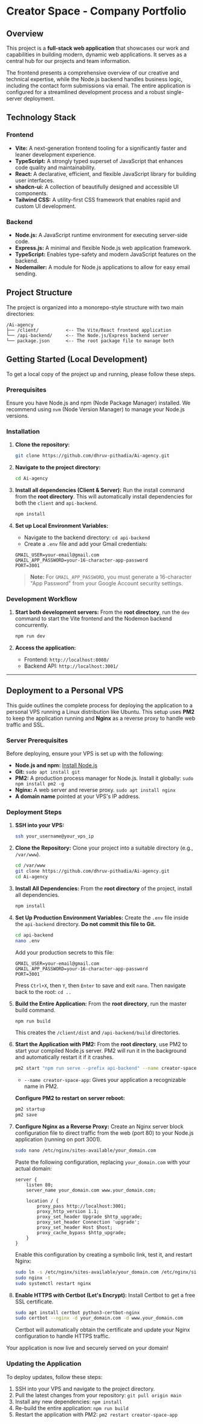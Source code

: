 # Creator Space - Company Portfolio

## Overview

This project is a **full-stack web application** that showcases our work and capabilities in building modern, dynamic web applications. It serves as a central hub for our projects and team information.

The frontend presents a comprehensive overview of our creative and technical expertise, while the Node.js backend handles business logic, including the contact form submissions via email. The entire application is configured for a streamlined development process and a robust single-server deployment.

## Technology Stack

### Frontend

*   **Vite:** A next-generation frontend tooling for a significantly faster and leaner development experience.
*   **TypeScript:** A strongly typed superset of JavaScript that enhances code quality and maintainability.
*   **React:** A declarative, efficient, and flexible JavaScript library for building user interfaces.
*   **shadcn-ui:** A collection of beautifully designed and accessible UI components.
*   **Tailwind CSS:** A utility-first CSS framework that enables rapid and custom UI development.

### Backend

*   **Node.js:** A JavaScript runtime environment for executing server-side code.
*   **Express.js:** A minimal and flexible Node.js web application framework.
*   **TypeScript:** Enables type-safety and modern JavaScript features on the backend.
*   **Nodemailer:** A module for Node.js applications to allow for easy email sending.

## Project Structure

The project is organized into a monorepo-style structure with two main directories:

```
/Ai-agency
├── /client/          <-- The Vite/React frontend application
└── /api-backend/     <-- The Node.js/Express backend server
└── package.json      <-- The root package file to manage both
```

## Getting Started (Local Development)

To get a local copy of the project up and running, please follow these steps.

### Prerequisites

Ensure you have Node.js and npm (Node Package Manager) installed. We recommend using `nvm` (Node Version Manager) to manage your Node.js versions.

### Installation

1.  **Clone the repository:**
    ```sh
    git clone https://github.com/dhruv-pithadia/Ai-agency.git
    ```

2.  **Navigate to the project directory:**
    ```sh
    cd Ai-agency
    ```

3.  **Install all dependencies (Client & Server):**
    Run the install command from the **root directory**. This will automatically install dependencies for both the `client` and `api-backend`.
    ```sh
    npm install
    ```

4.  **Set up Local Environment Variables:**
    *   Navigate to the backend directory: `cd api-backend`
    *   Create a `.env` file and add your Gmail credentials:
    ```
    GMAIL_USER=your-email@gmail.com
    GMAIL_APP_PASSWORD=your-16-character-app-password
    PORT=3001
    ```
    > **Note:** For `GMAIL_APP_PASSWORD`, you must generate a 16-character "App Password" from your Google Account security settings.

### Development Workflow

1.  **Start both development servers:**
    From the **root directory**, run the `dev` command to start the Vite frontend and the Nodemon backend concurrently.
    ```sh
    npm run dev
    ```

2.  **Access the application:**
    *   Frontend: `http://localhost:8080/`
    *   Backend API: `http://localhost:3001/`

---

## Deployment to a Personal VPS

This guide outlines the complete process for deploying the application to a personal VPS running a Linux distribution like Ubuntu. This setup uses **PM2** to keep the application running and **Nginx** as a reverse proxy to handle web traffic and SSL.

### Server Prerequisites

Before deploying, ensure your VPS is set up with the following:
*   **Node.js and npm:** [Install Node.js](https://github.com/nodesource/distributions)
*   **Git:** `sudo apt install git`
*   **PM2:** A production process manager for Node.js. Install it globally: `sudo npm install pm2 -g`
*   **Nginx:** A web server and reverse proxy. `sudo apt install nginx`
*   **A domain name** pointed at your VPS's IP address.

### Deployment Steps

1.  **SSH into your VPS:**
    ```sh
    ssh your_username@your_vps_ip
    ```

2.  **Clone the Repository:**
    Clone your project into a suitable directory (e.g., `/var/www`).
    ```sh
    cd /var/www
    git clone https://github.com/dhruv-pithadia/Ai-agency.git
    cd Ai-agency
    ```

3.  **Install All Dependencies:**
    From the **root directory** of the project, install all dependencies.
    ```sh
    npm install
    ```

4.  **Set Up Production Environment Variables:**
    Create the `.env` file inside the `api-backend` directory. **Do not commit this file to Git.**
    ```sh
    cd api-backend
    nano .env
    ```
    Add your production secrets to this file:
    ```
    GMAIL_USER=your-email@gmail.com
    GMAIL_APP_PASSWORD=your-16-character-app-password
    PORT=3001
    ```
    Press `Ctrl+X`, then `Y`, then `Enter` to save and exit `nano`. Then navigate back to the root: `cd ..`

5.  **Build the Entire Application:**
    From the **root directory**, run the master build command.
    ```sh
    npm run build
    ```
    This creates the `/client/dist` and `/api-backend/build` directories.

6.  **Start the Application with PM2:**
    From the **root directory**, use PM2 to start your compiled Node.js server. PM2 will run it in the background and automatically restart it if it crashes.
    ```sh
    pm2 start "npm run serve --prefix api-backend" --name creator-space-app
    ```
    *   `--name creator-space-app`: Gives your application a recognizable name in PM2.

    **Configure PM2 to restart on server reboot:**
    ```sh
    pm2 startup
    pm2 save
    ```

7.  **Configure Nginx as a Reverse Proxy:**
    Create an Nginx server block configuration file to direct traffic from the web (port 80) to your Node.js application (running on port 3001).
    ```sh
    sudo nano /etc/nginx/sites-available/your_domain.com
    ```
    Paste the following configuration, replacing `your_domain.com` with your actual domain:
    ```nginx
    server {
        listen 80;
        server_name your_domain.com www.your_domain.com;

        location / {
            proxy_pass http://localhost:3001;
            proxy_http_version 1.1;
            proxy_set_header Upgrade $http_upgrade;
            proxy_set_header Connection 'upgrade';
            proxy_set_header Host $host;
            proxy_cache_bypass $http_upgrade;
        }
    }
    ```
    Enable this configuration by creating a symbolic link, test it, and restart Nginx:
    ```sh
    sudo ln -s /etc/nginx/sites-available/your_domain.com /etc/nginx/sites-enabled/
    sudo nginx -t
    sudo systemctl restart nginx
    ```

8.  **Enable HTTPS with Certbot (Let's Encrypt):**
    Install Certbot to get a free SSL certificate.
    ```sh
    sudo apt install certbot python3-certbot-nginx
    sudo certbot --nginx -d your_domain.com -d www.your_domain.com
    ```
    Certbot will automatically obtain the certificate and update your Nginx configuration to handle HTTPS traffic.

Your application is now live and securely served on your domain!

### Updating the Application

To deploy updates, follow these steps:
1.  SSH into your VPS and navigate to the project directory.
2.  Pull the latest changes from your repository: `git pull origin main`
3.  Install any new dependencies: `npm install`
4.  Re-build the entire application: `npm run build`
5.  Restart the application with PM2: `pm2 restart creator-space-app`